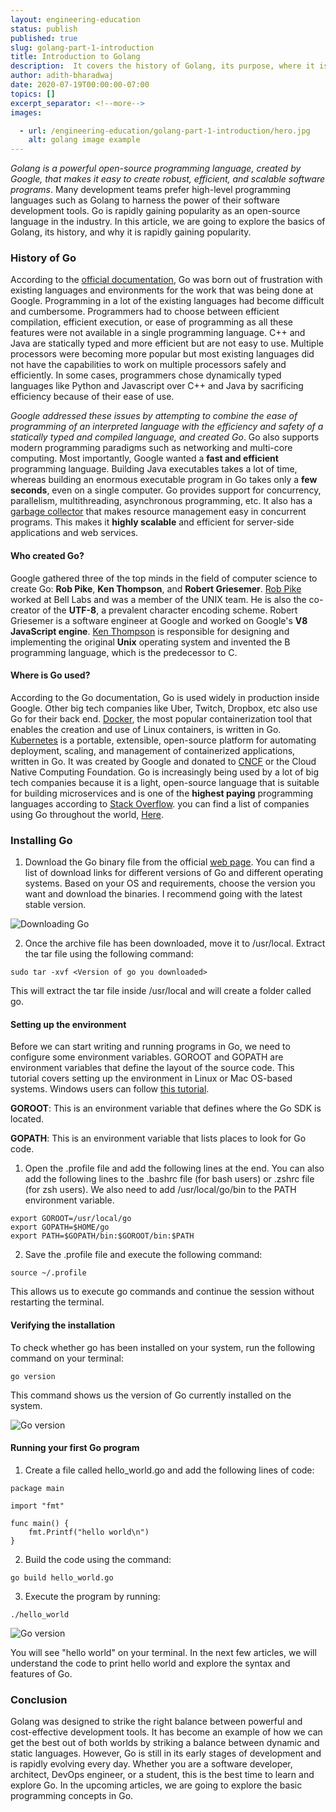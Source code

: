 ```yaml
---
layout: engineering-education
status: publish
published: true
slug: golang-part-1-introduction
title: Introduction to Golang
description:  It covers the history of Golang, its purpose, where it is used, and how to install -  Go is  similar to C but with memory safety.
author: adith-bharadwaj
date: 2020-07-19T00:00:00-07:00
topics: []
excerpt_separator: <!--more-->
images:

  - url: /engineering-education/golang-part-1-introduction/hero.jpg
    alt: golang image example
---
```


*Golang is a powerful open-source programming language, created by Google, that makes it easy to create robust, efficient, and scalable software programs*. Many development teams prefer high-level programming languages such as Golang to harness the power of their software development tools. Go is rapidly gaining popularity as an open-source language in the industry. In this article, we are going to explore the basics of Golang, its history, and why it is rapidly gaining popularity.
<!--more-->

### History of Go
According to the [official documentation](https://golang.org/doc/), Go was born out of frustration with existing languages and environments for the work that was being done at Google. Programming in a lot of the existing languages had become difficult and cumbersome. Programmers had to choose between efficient compilation, efficient execution, or ease of programming as all these features were not available in a single programming language. C++ and Java are statically typed and more efficient but are not easy to use. Multiple processors were becoming more popular but most existing languages did not have the capabilities to work on multiple processors safely and efficiently. In some cases, programmers chose dynamically typed languages like Python and Javascript over C++ and Java by sacrificing efficiency because of their ease of use.

*Google addressed these issues by attempting to combine the ease of programming of an interpreted language with the efficiency and safety of a statically typed and compiled language, and created Go*. Go also supports modern programming paradigms such as networking and multi-core computing. Most importantly, Google wanted a **fast and efficient** programming language. Building Java executables takes a lot of time, whereas building an enormous executable program in Go takes only a **few seconds**, even on a single computer. Go provides support for concurrency, parallelism, multithreading, asynchronous programming, etc. It also has a [garbage collector](https://en.wikipedia.org/wiki/Garbage_collection_(computer_science)) that makes resource management easy in concurrent programs. This makes it **highly scalable** and efficient for server-side applications and web services.

#### Who created Go?
Google gathered three of the top minds in the field of computer science to create Go: **Rob Pike**, **Ken Thompson**, and **Robert Griesemer**. [Rob Pike](https://research.google/people/r/) worked at Bell Labs and was a member of the UNIX team. He is also the co-creator of the **UTF-8**, a prevalent character encoding scheme. Robert Griesemer is a software engineer at Google and worked on Google's **V8 JavaScript engine**. [Ken Thompson](https://en.wikipedia.org/wiki/Ken_Thompson) is responsible for designing and implementing the original **Unix** operating system and invented the B programming language, which is the predecessor to C.

#### Where is Go used?
According to the Go documentation, Go is used widely in production inside Google. Other big tech companies like Uber, Twitch, Dropbox, etc also use Go for their back end. [Docker](https://www.docker.com/), the most popular containerization tool that enables the creation and use of Linux containers, is written in Go. [Kubernetes](https://kubernetes.io/) is a portable, extensible, open-source platform for automating deployment, scaling, and management of containerized applications, written in Go. It was created by Google and donated to [CNCF](https://www.cncf.io/) or the Cloud Native Computing Foundation. Go is increasingly being used by a lot of big tech companies because it is a light, open-source language that is suitable for building microservices and is one of the **highest paying** programming languages according to [Stack Overflow](https://insights.stackoverflow.com/survey/2020#top-paying-technologies). you can find a list of companies using Go throughout the world, [Here](https://github.com/golang/go/wiki/GoUsers).

### Installing Go
1. Download the Go binary file from the official [web page](https://golang.org/dl/). You can find a list of download links for different versions of Go and different operating systems. Based on your OS and requirements, choose the version you want and download the binaries. I recommend going with the latest stable version.

![Downloading Go](/engineering-education/golang-part-1-introduction/go-downloads.png)

2. Once the archive file has been downloaded, move it to /usr/local. Extract the tar file using the following command:

```
sudo tar -xvf <Version of go you downloaded>
```
This will extract the tar file inside /usr/local and will create a folder called go.

#### Setting up the environment
Before we can start writing and running programs in Go, we need to configure some environment variables. GOROOT and GOPATH are environment variables that define the layout of the source code. This tutorial covers setting up the environment in Linux or Mac OS-based systems. Windows users can follow [this tutorial](https://www.geeksforgeeks.org/how-to-install-go-on-windows/).

**GOROOT**: This is an environment variable that defines where the Go SDK is located.

**GOPATH**: This is an environment variable that lists places to look for Go code.

1. Open the .profile file and add the following lines at the end. You can also add the following lines to the .bashrc file (for bash users) or .zshrc file (for zsh users). We also need to add /usr/local/go/bin to the PATH environment variable.

```
export GOROOT=/usr/local/go
export GOPATH=$HOME/go
export PATH=$GOPATH/bin:$GOROOT/bin:$PATH
```
2. Save the .profile file and execute the following command:

```
source ~/.profile
```

This allows us to execute go commands and continue the session without restarting the terminal.

#### Verifying the installation
To check whether go has been installed on your system, run the following command on your terminal:

```
go version
```
This command shows us the version of Go currently installed on the system.

![Go version](/engineering-education/golang-part-1-introduction/go-version.png)

#### Running your first Go program
1. Create a file called hello_world.go and add the following lines of code:

```
package main

import "fmt"

func main() {
	fmt.Printf("hello world\n")
}
```

2. Build the code using the command:

```
go build hello_world.go
```

3. Execute the program by running:

```
./hello_world
```

![Go version](/engineering-education/golang-part-1-introduction/hello-world-go.png)

You will see "hello world" on your terminal. In the next few articles, we will understand the code to print hello world and explore the syntax and features of Go.

### Conclusion
Golang was designed to strike the right balance between powerful and cost-effective development tools. It has become an example of how we can get the best out of both worlds by striking a balance between dynamic and static languages. However, Go is still in its early stages of development and is rapidly evolving every day. Whether you are a software developer, architect, DevOps engineer, or a student,  this is the best time to learn and explore Go. In the upcoming articles, we are going to explore the basic programming concepts in Go.    

